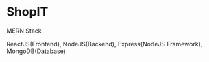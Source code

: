 # ShopIT

MERN Stack

ReactJS(Frontend), NodeJS(Backend), Express(NodeJS Framework), MongoDB(Database)
